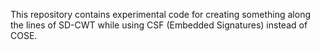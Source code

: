 This repository contains experimental code for creating something along the lines of SD-CWT while using CSF (Embedded Signatures) instead of COSE.
